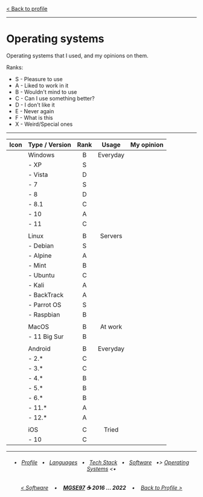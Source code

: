 [< Back to profile](../README.md)

---

# Operating systems

Operating systems that I used, and my opinions on them.

Ranks:

- S - Pleasure to use
- A - Liked to work in it
- B - Wouldn't mind to use
- C - Can I use something better?
- D - I don't like it
- E - Never again
- F - What is this
- X - Weird/Special ones

---

| Icon | Type / Version | Rank | Usage    | My opinion |
|:----:|:---------------|:----:|:--------:|------------|
|      | Windows        | B    | Everyday |            |
|      | - XP           | S    |          |            |
|      | - Vista        | D    |          |            |
|      | - 7            | S    |          |            |
|      | - 8            | D    |          |            |
|      | - 8.1          | C    |          |            |
|      | - 10           | A    |          |            |
|      | - 11           | C    |          |            |
|      |                |      |          |            |
|      | Linux          | B    | Servers  |            |
|      | - Debian       | S    |          |            |
|      | - Alpine       | A    |          |            |
|      | - Mint         | B    |          |            |
|      | - Ubuntu       | C    |          |            |
|      | - Kali         | A    |          |            |
|      | - BackTrack    | A    |          |            |
|      | - Parrot OS    | S    |          |            |
|      | - Raspbian     | B    |          |            |
|      |                |      |          |            |
|      | MacOS          | B    | At work  |            |
|      | - 11 Big Sur   | B    |          |            |
|      |                |      |          |            |
|      | Android        | B    | Everyday |            |
|      | - 2.*          | C    |          |            |
|      | - 3.*          | C    |          |            |
|      | - 4.*          | B    |          |            |
|      | - 5.*          | B    |          |            |
|      | - 6.*          | B    |          |            |
|      | - 11.*         | A    |          |            |
|      | - 12.*         | A    |          |            |
|      |                |      |          |            |
|      | iOS            | C    | Tried    |            |
|      | - 10           | C    |          |            |

---

<h6 align="center">
    
 • &nbsp; [Profile](../README.md) &nbsp; • &nbsp;
[Languages](Languages.md) &nbsp; • &nbsp;
[Tech Stack](TechStack.md) &nbsp; • &nbsp;
[Software](Software.md) &nbsp; •> 
[Operating Systems](Systems.md) <• 
</h6>
<h6 align="center">
    
[< Software](Software.md) &nbsp;&nbsp; • &nbsp;&nbsp; 
<b><a href="https://github.com/MGSE97" target="_blank">MGSE97</a> ☕ 2016 ... 2022</b> &nbsp;&nbsp; • &nbsp;&nbsp; [Back to Profile >](../README.md)
</h6>
